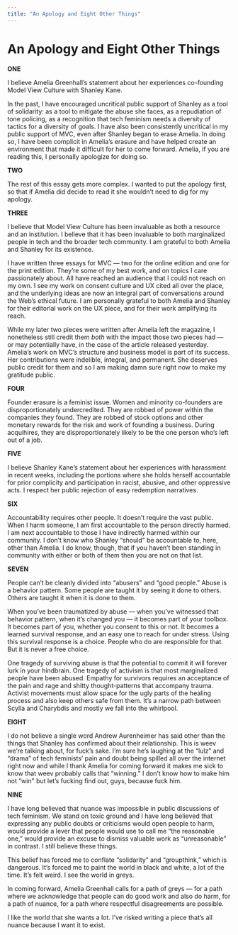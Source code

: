 ```yaml
---
title: "An Apology and Eight Other Things"
---
```


An Apology and Eight Other Things
=================================

**ONE**

I believe Amelia Greenhall’s statement about her experiences co-founding Model View Culture with Shanley Kane.

In the past, I have encouraged uncritical public support of Shanley as a tool of solidarity: as a tool to mitigate the abuse she faces, as a repudiation of tone policing, as a recognition that tech feminism needs a diversity of tactics for a diversity of goals. I have also been consistently uncritical in my public support of MVC, even after Shanley began to erase Amelia. In doing so, I have been complicit in Amelia’s erasure and have helped create an environment that made it difficult for her to come forward. Amelia, if you are reading this, I personally apologize for doing so.

**TWO** 

The rest of this essay gets more complex. I wanted to put the apology first, so that if Amelia did decide to read it she wouldn’t need to dig for my apology.

**THREE**

I believe that Model View Culture has been invaluable as both a resource and an institution. I believe that it has been invaluable to both marginalized people in tech and the broader tech community. I am grateful to both Amelia and Shanley for its existence.

I have written three essays for MVC — two for the online edition and one for the print edition. They’re some of my best work, and on topics I care passionately about. All have reached an audience that I could not reach on my own. I see my work on consent culture and UX cited all over the place, and the underlying ideas are now an integral part of conversations around the Web’s ethical future. I am personally grateful to both Amelia and Shanley for their editorial work on the UX piece, and for their work amplifying its reach.

While my later two pieces were written after Amelia left the magazine, I nonetheless still credit them *both* with the impact those two pieces had — or may potentially have, in the case of the article released yesterday. Amelia’s work on MVC’s structure and business model is part of its success. Her contributions were indelible, integral, and permanent. She deserves public credit for them and so I am making damn sure right now to make my gratitude public.

**FOUR**

Founder erasure is a feminist issue. Women and minority co-founders are disproportionately undercredited. They are robbed of power within the companies they found. They are robbed of stock options and other monetary rewards for the risk and work of founding a business. During acquihires, they are disproportionately likely to be the one person who’s left out of a job.

**FIVE**

I believe Shanley Kane’s statement about her experiences with harassment in recent weeks, including the portions where she holds herself accountable for prior complicity and participation in racist, abusive, and other oppressive acts. I respect her public rejection of easy redemption narratives.

**SIX**

Accountability requires other people. It doesn’t require the vast public. When I harm someone, I am first accountable to the person directly harmed. I am next accountable to those I have indirectly harmed within our community. I don’t know who Shanley “should" be accountable to, here, other than Amelia. I do know, though, that if you haven’t been standing in community with either or both of them then you are not on that list.

**SEVEN**

People can’t be cleanly divided into “abusers” and “good people.” Abuse is a behavior pattern. Some people are taught it by seeing it done to others. Others are taught it when it is done to them.

When you’ve been traumatized by abuse — when you’ve witnessed that behavior pattern, when it’s changed you — it becomes part of your toolbox. It becomes part of you, whether you consent to this or not. It becomes a learned survival response, and an easy one to reach for under stress. Using this survival response is a choice. People who do are responsible for that. But it is never a free choice.

One tragedy of surviving abuse is that the potential to commit it will forever lurk in your hindbrain. One tragedy of activism is that most marginalized people have been abused. Empathy for survivors requires an acceptance of the pain and rage and shitty thought-patterns that accompany trauma. Activist movements must allow space for the ugly parts of the healing process and also keep others safe from them. It’s a narrow path between Scylla and Charybdis and mostly we fall into the whirlpool.

**EIGHT**

I do not believe a single word Andrew Aurenheimer has said other than the things that Shanley has confirmed about their relationship. This is weev we’re talking about, for fuck’s sake. I’m sure he’s laughing at the “lulz” and “drama” of tech feminists’ pain and doubt being spilled all over the internet right now and while I thank Amelia for coming forward it makes me sick to know that weev probably calls that “winning.” I don’t know how to make him not “win" but let’s fucking find out, guys, because fuck him.

**NINE**

I have long believed that nuance was impossible in public discussions of tech feminism. We stand on toxic ground and I have long believed that expressing any public doubts or criticisms would open people to harm, would provide a lever that people would use to call me “the reasonable one,” would provide an excuse to dismiss valuable work as “unreasonable” in contrast. I still believe these things.

This belief has forced me to conflate “solidarity” and “groupthink,” which is dangerous. It’s forced me to paint the world in black and white, a lot of the time. It’s felt weird. I see the world in greys.

In coming forward, Amelia Greenhall calls for a path of greys — for a path where we acknowledge that people can do good work and also do harm, for a path of nuance, for a path where respectful disagreements are possible.

I like the world that she wants a lot. I’ve risked writing a piece that’s all nuance because I want it to exist. 